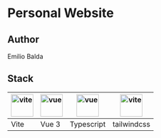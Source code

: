# Personal Website
## Author
Emilio Balda

## Stack
| <img  src="https://vitejs.dev/logo.svg"  alt="vite"  height="50"/> | <img  src="https://vuejs.org/images/logo.png"  alt="vue"  height="50"/> | <img  src="https://upload.wikimedia.org/wikipedia/commons/thumb/4/4c/Typescript_logo_2020.svg/512px-Typescript_logo_2020.svg.png"  alt="vue"  height="50"/> | <img  src="https://upload.wikimedia.org/wikipedia/commons/thumb/d/d5/Tailwind_CSS_Logo.svg/2048px-Tailwind_CSS_Logo.svg.png"  alt="vite"  height="50"/>  |
|--|--|--|--|
| Vite | Vue 3 | Typescript | tailwindcss |
